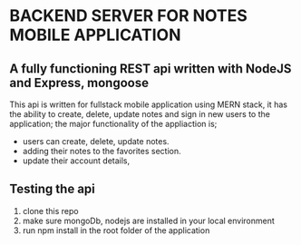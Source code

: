 # BACKEND SERVER FOR NOTES MOBILE APPLICATION

## A fully functioning REST api written with NodeJS and Express, mongoose 

This api is written for fullstack mobile application using MERN stack, it has the ability to create, delete, update notes and sign in new users to the application; the major functionality of the appliaction is;

* users can create, delete, update notes.
* adding their notes to the favorites section.
* update their account details, 


## Testing the api

1. clone this repo
2. make sure mongoDb, nodejs are installed in your local environment
3. run npm install in the root folder of the application







